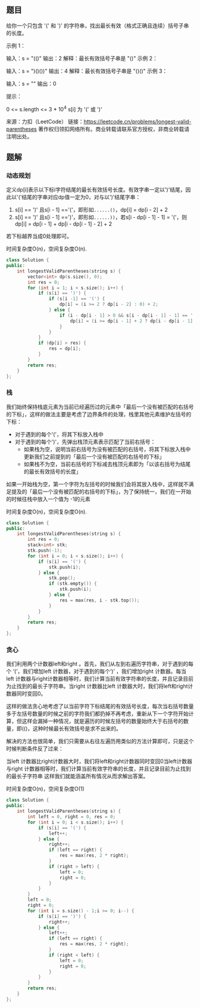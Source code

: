 ## 题目

给你一个只包含 '(' 和 ')' 的字符串，找出最长有效（格式正确且连续）括号子串的长度。

 

示例 1：

输入：s = "(()"
输出：2
解释：最长有效括号子串是 "()"
示例 2：

输入：s = ")()())"
输出：4
解释：最长有效括号子串是 "()()"
示例 3：

输入：s = ""
输出：0


提示：

0 <= s.length <= 3 * 10<sup>4</sup>
s[i] 为 '(' 或 ')'

来源：力扣（LeetCode）
链接：https://leetcode.cn/problems/longest-valid-parentheses
著作权归领扣网络所有。商业转载请联系官方授权，非商业转载请注明出处。

## 题解

### 动态规划

定义dp[i]表示以下标i字符结尾的最长有效括号长度。有效字串一定以')'结尾，因此以'('结尾的字串对应dp值一定为0，对与以')'结尾字串：

1. s[i] == ')' 且s[i - 1] =='('，即形如`......()`，dp[i] = dp[i - 2] + 2
2. s[i] == ')' 且s[i - 1] ==')'，即形如`......))`，若s[i - dp[i - 1] - 1] = '('，则dp[i] = dp[i - 1] + dp[i - dp[i - 1] - 2] + 2

若下标越界当成0处理即可。

时间复杂度O(n)，空间复杂度O(n).

```c++
class Solution {
public:
    int longestValidParentheses(string s) {
        vector<int> dp(s.size(), 0);
        int res = 0;
        for (int i = 1; i < s.size(); i++) {
            if (s[i] == ')') {
                if (s[i -1] == '(') {
                    dp[i] = (i >= 2 ? dp[i - 2] : 0) + 2;
                } else {
                    if (i - dp[i - 1] > 0 && s[i - dp[i - 1] - 1] == '(') {
                        dp[i] = (i >= dp[i - 1] + 2 ? dp[i - dp[i - 1] - 2] : 0) + dp[i - 1] + 2;
                    }
                }
            }
            if (dp[i] > res) {
                res = dp[i];
            }
        }
        return res;
    }
};
```

### 栈

我们始终保持栈底元素为当前已经遍历过的元素中「最后一个没有被匹配的右括号的下标」，这样的做法主要是考虑了边界条件的处理，栈里其他元素维护左括号的下标：

- 对于遇到的每个'('，将其下标放入栈中
- 对于遇到的每个')'，先弹出栈顶元素表示匹配了当前右括号：
  - 如果栈为空，说明当前右括号为没有被匹配的右括号，将其下标放入栈中更新我们之前提到的「最后一个没有被匹配的右括号的下标」
  - 如果栈不为空，当前右括号的下标减去栈顶元素即为「以该右括号为结尾的最长有效括号的长度」

如果一开始栈为空，第一个字符为左括号的时候我们会将其放入栈中，这样就不满足提及的「最后一个没有被匹配的右括号的下标」，为了保持统一，我们在一开始的时候往栈中放入一个值为 
-1的元素

时间复杂度O(n)，空间复杂度O(n).

```c++
class Solution {
public:
    int longestValidParentheses(string s) {
        int res = 0;
        stack<int> stk;
        stk.push(-1);
        for (int i = 0; i < s.size(); i++) {
            if (s[i] == '(') {
                stk.push(i);
            } else {
                stk.pop();
                if (stk.empty()) {
                    stk.push(i);
                } else {
                    res = max(res, i - stk.top());
                }
            }
        }
        return res;
    }
};
```

### 贪心

我们利用两个计数器left和right 。首先，我们从左到右遍历字符串，对于遇到的每个 ‘(’，我们增加left 计数器，对于遇到的每个‘)’ ，我们增加right 计数器。每当left 计数器与right计数器相等时，我们计算当前有效字符串的长度，并且记录目前为止找到的最长子字符串。当right 计数器比left 计数器大时，我们将left和right计数器同时变回0。

这样的做法贪心地考虑了以当前字符下标结尾的有效括号长度，每次当右括号数量多于左括号数量的时候之前的字符我们都扔掉不再考虑，重新从下一个字符开始计算，但这样会漏掉一种情况，就是遍历的时候左括号的数量始终大于右括号的数量，即(()，这种时候最长有效括号是求不出来的。

解决的方法也很简单，我们只需要从右往左遍历用类似的方法计算即可，只是这个时候判断条件反了过来：

当left 计数器比right计数器大时，我们将left和right计数器同时变回0当left计数器与right 计数器相等时，我们计算当前有效字符串的长度，并且记录目前为止找到的最长子字符串
这样我们就能涵盖所有情况从而求解出答案。

时间复杂度O(n)，空间复杂度O(1)

```c++
class Solution {
public:
    int longestValidParentheses(string s) {
        int left = 0, right = 0, res = 0;
        for (int i = 0; i < s.size(); i++) {
            if (s[i] == '(') {
                left++;
            } else {
                right++;
                if (left == right) {
                    res = max(res, 2 * right);
                }
                if (right > left) {
                    left = 0;
                    right = 0;
                }
            }
        }
        left = 0;
        right = 0;
        for (int i = s.size() - 1;i >= 0; i--) {
            if (s[i] == ')') {
                right++;
            } else {
                left++;
                if (left == right) {
                    res = max(res, 2 * right);
                }
                if (right < left) {
                    left = 0;
                    right = 0;
                }
            }
        }
        return res;
    }
};
```



